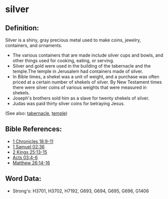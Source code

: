 # silver #

## Definition: ##

Silver is a shiny, gray precious metal used to make coins, jewelry, containers, and ornaments.

* The various containers that are made include silver cups and bowls, and other things used for cooking, eating, or serving.
* Silver and gold were used in the building of the tabernacle and the temple.The temple in Jerusalem had containers made of silver.
* In Bible times, a shekel was a unit of weight, and a purchase was often priced at a certain number of shekels of silver. By New Testament times there were silver coins of various weights that were measured in shekels.
* Joseph's brothers sold him as a slave for twenty shekels of silver.
* Judas was paid thirty silver coins for betraying Jesus.

(See also: [tabernacle](../kt/tabernacle.md), [temple](../kt/temple.md))

## Bible References: ##

* [1 Chronicles 18:9-11](rc://en/tn/help/1ch/18/09)
* [1 Samuel 02:36](rc://en/tn/help/1sa/02/36)
* [2 Kings 25:13-15](rc://en/tn/help/2ki/25/13)
* [Acts 03:4-6](rc://en/tn/help/act/03/04)
* [Matthew 26:14-16](rc://en/tn/help/mat/26/14)

## Word Data: ##

* Strong's: H3701, H3702, H7192, G693, G694, G695, G696, G1406
